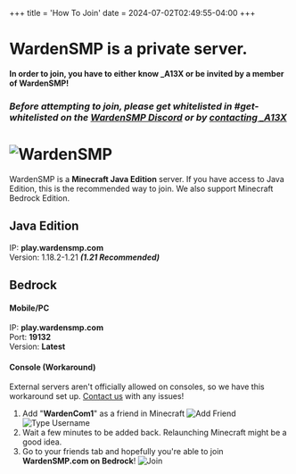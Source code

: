 +++
title = 'How To Join'
date = 2024-07-02T02:49:55-04:00
+++
# WardenSMP is a private server.
**In order to join, you have to either know _A13X or be invited by a member of WardenSMP!**  

### ***Before attempting to join, please get whitelisted in #get-whitelisted on the [WardenSMP Discord](https://wardensmp.com/discord) or by [contacting _A13X](/contact)***

# ![WardenSMP](/img/wardensmp-season-5.png)

WardenSMP is a **Minecraft Java Edition** server. If you have access to Java Edition, this is the recommended way to join. We also support Minecraft Bedrock Edition.  

## Java Edition

IP: **play.wardensmp.com**  
Version: 1.18.2-1.21 ***(1.21 Recommended)***  

## Bedrock

#### Mobile/PC
IP: **play.wardensmp.com**  
Port: **19132**  
Version: **Latest**  

#### Console (Workaround)
External servers aren't officially allowed on consoles, so we have this workaround set up. [Contact us](/contact) with any issues!
1. Add "**WardenCom1**" as a friend in Minecraft
![Add Friend](/img/bedrock-join/1.png)
![Type Username](/img/bedrock-join/2.png)
2. Wait a few minutes to be added back. Relaunching Minecraft might be a good idea.
3. Go to your friends tab and hopefully you're able to join **WardenSMP.com on Bedrock**!
![Join](/img/bedrock-join/3.png)
